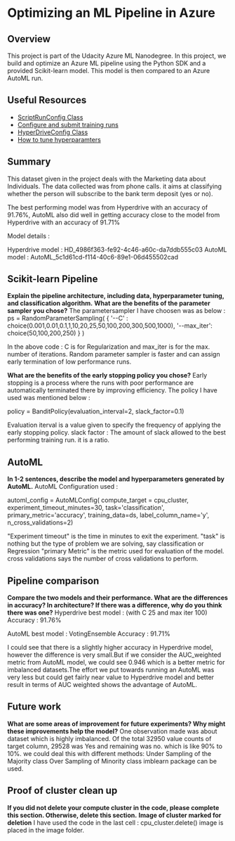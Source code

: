 # Optimizing an ML Pipeline in Azure

## Overview
This project is part of the Udacity Azure ML Nanodegree.
In this project, we build and optimize an Azure ML pipeline using the Python SDK and a provided Scikit-learn model.
This model is then compared to an Azure AutoML run.

## Useful Resources
- [ScriptRunConfig Class](https://docs.microsoft.com/en-us/python/api/azureml-core/azureml.core.scriptrunconfig?view=azure-ml-py)
- [Configure and submit training runs](https://docs.microsoft.com/en-us/azure/machine-learning/how-to-set-up-training-targets)
- [HyperDriveConfig Class](https://docs.microsoft.com/en-us/python/api/azureml-train-core/azureml.train.hyperdrive.hyperdriveconfig?view=azure-ml-py)
- [How to tune hyperparamters](https://docs.microsoft.com/en-us/azure/machine-learning/how-to-tune-hyperparameters)


## Summary
This dataset given in the project deals with the Marketing data about Individuals.
The data collected was from phone calls. it aims at classifying whether the person will subscribe to the bank term deposit (yes or no).

The best performing model was from Hyperdrive with an accuracy of 91.76%, AutoML also did well in getting accuracy close to the model from Hyperdrive with an accuracy of 91.71%

Model details :

Hyperdrive model : HD_4986f363-fe92-4c46-a60c-da7ddb555c03
AutoML model : AutoML_5c1d61cd-f114-40c6-89e1-06d455502cad

## Scikit-learn Pipeline
**Explain the pipeline architecture, including data, hyperparameter tuning, and classification algorithm.**
**What are the benefits of the parameter sampler you chose?**
The parametersampler I have choosen was as below :
ps = RandomParameterSampling(
    {
        '--C' : choice(0.001,0.01,0.1,1,10,20,25,50,100,200,300,500,1000),
        '--max_iter': choice(50,100,200,250)
    }
)

In the above code : C is for Regularization and max_iter is for the max. number of iterations. Random parameter sampler is faster and can assign early termination of low performance runs.

**What are the benefits of the early stopping policy you chose?**
Early stopping is a process where the runs with poor performance are automatically terminated there by improving efficiency.
The policy I have used was mentioned below :

policy = BanditPolicy(evaluation_interval=2, slack_factor=0.1)

Evaluation iterval is a value given to specify the frequency of applying the early stopping policy.
slack factor : The amount of slack allowed to the best performing training run. it is a ratio.

## AutoML
**In 1-2 sentences, describe the model and hyperparameters generated by AutoML.**
AutoML Configuration used :

automl_config = AutoMLConfig(
    compute_target = cpu_cluster,
    experiment_timeout_minutes=30,
    task='classification',
    primary_metric='accuracy',
    training_data=ds,
    label_column_name='y',
    n_cross_validations=2)

"Experiment timeout" is the time in minutes to exit the experiment. 
"task" is nothing but the type of problem we are solving, say classification or Regression
"primary Metric" is the metric used for evaluation of the model.
cross validations says the number of cross validations to perform.


## Pipeline comparison
**Compare the two models and their performance. What are the differences in accuracy? In architecture? If there was a difference, why do you think there was one?**
Hyperdrive best model : (with C 25 and max iter 100)
Accuracy : 91.76%

AutoML best model : VotingEnsemble
Accuracy : 91.71%

I could see that there is a slightly higher accuracy in Hyperdrive model, however the difference is very small.But if we consider the AUC_weighted metric from AutoML model, we could see 0.946 which is a better metric for imbalanced datasets.The effort we put towards running an AutoML was very less but could get fairly near value to Hyperdrive model and better result in terms of AUC weighted shows the advantage of AutoML.


## Future work
**What are some areas of improvement for future experiments? Why might these improvements help the model?**
One observation made was about dataset which is highly imbalanced.
Of the total 32950 value counts of target column, 29528 was Yes and remaining was no.
which is like 90% to 10%.
we could deal this with different methods:
Under Sampling of the Majority class
Over Sampling of Minority class
imblearn package can be used.

## Proof of cluster clean up
**If you did not delete your compute cluster in the code, please complete this section. Otherwise, delete this section.**
**Image of cluster marked for deletion**
I have used the code in the last cell :
cpu_cluster.delete()
image is placed in the image folder.
